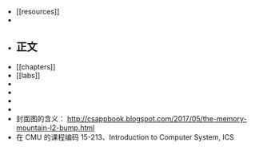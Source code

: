 - [[resources]]
-
- ## 正文
- [[chapters]]
- [[labs]]
-
-
-
-
- 封面图的含义： http://csappbook.blogspot.com/2017/05/the-memory-mountain-l2-bump.html
- 在 CMU 的课程编码 15-213、Introduction to Computer System, ICS